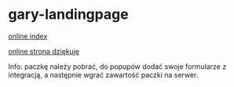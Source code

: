# gary-landingpage
[online index](https://kryczek.github.io/gary-landingpage/)

[online strona dziękuję](https://kryczek.github.io/gary-landingpage/dziekuje.html)

Info: paczkę należy pobrać, do popupów dodać swoje formularze z integracją, a następnie wgrać zawartość paczki na serwer.
